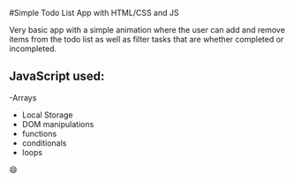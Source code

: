 #Simple Todo List App with HTML/CSS and JS

Very basic app with a simple animation where the user can add and remove items from the todo list as well as filter tasks that are whether completed or incompleted.

## JavaScript used:

-Arrays

- Local Storage
- DOM manipulations
- functions
- conditionals
- loops

:smile:
